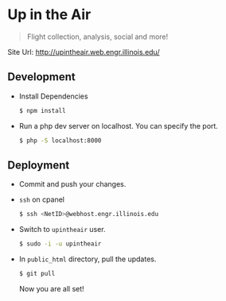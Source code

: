 # Up in the Air

> Flight collection, analysis, social and more!

Site Url: http://upintheair.web.engr.illinois.edu/

## Development

  - Install Dependencies

    ``` bash
    $ npm install
    ```

  - Run a php dev server on localhost. You can specify the port.

    ``` bash
    $ php -S localhost:8000
    ```

## Deployment

  - Commit and push your changes.

  - `ssh` on cpanel

    ``` bash
    $ ssh <NetID>@webhost.engr.illinois.edu
    ```

  - Switch to `upintheair` user.

    ``` bash
    $ sudo -i -u upintheair
    ```

  - In `public_html` directory, pull the updates.

    ``` bash
    $ git pull
    ```

    Now you are all set!

